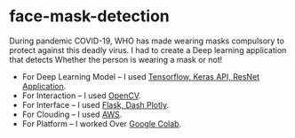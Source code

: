 # face-mask-detection
During pandemic COVID-19, WHO has made wearing masks compulsory to protect against this deadly virus. I had to create a Deep learning application that detects Whether the person is wearing a mask or not!

- For Deep Learning Model – I used <u>Tensorflow, Keras API, ResNet Application</u>.
- For Interaction – I used <u>OpenCV</u>.
- For Interface – I used <u>Flask, Dash Plotly</u>.
- For Clouding – I used <u>AWS</u>.
- For Platform – I worked Over <u>Google Colab</u>.
